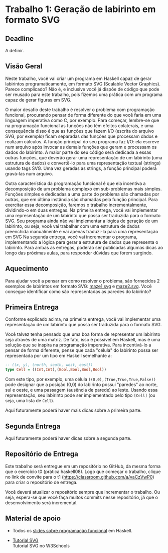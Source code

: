 # Trabalho 1: Geração de labirinto em formato SVG

## Deadline

A definir.

## Visão Geral

Neste trabalho, você vai criar um programa em Haskell capaz de gerar labirintos programaticamente, em formato SVG (Scalable Vector Graphics). Parece complicado? Não é, e inclusive você já dispõe de código que pode ser reusado para este trabalho, pois fizemos uma prática com um programa capaz de gerar figuras em SVG.

O maior desafio deste trabalho é resolver o problema com programação funcional, procurando pensar de forma diferente do que você faria em uma linguagem imperativa como C, por exemplo. Para começar, lembre-se que na programação funcional as funções não têm efeitos colaterais, e uma consequência disso é que as funções que fazem I/O (escrita do arquivo SVG, por exemplo) ficam separadas das funções que processam dados e realizam cálculos. A função principal do seu programa faz I/O: ela escreve num arquivo após invocar as demais funções que geram e processam os dados do labirinto. A maior parte do seu código será dedicada a essas outras funções, que deverão gerar uma representação de um labirinto (uma estrutura de dados) e convertê-lo para uma representação textual (strings) usando tags SVG. Uma vez geradas as strings, a função principal poderá gravá-las num arquivo.

Outra característica da programação funcional é que ela incentiva a decomposição de um problema complexo em sub-problemas mais simples. Funções simples e dedicadas a uma parte do problema são chamadas por outras, que em última instância são chamadas pela função principal. Para exercitar essa decomposição, faremos o trabalho incrementalmente, dividindo-o em duas entregas. Na primeira entrega, você vai implementar uma representação de um labirinto que possa ser traduzida para o formato SVG. Seu programa ainda não vai implementar a lógica de geração de um labirinto, ou seja, você vai trabalhar com uma estrutura de dados preenchida manualmente e vai apenas traduzi-la para uma representação em SVG  Na segunda entrega, você vai incrementar o programa, implementando a lógica para gerar a estrutura de dados que representa o labirinto. Para ambas as entregas, poderão ser publicadas algumas dicas ao longo das próximas aulas, para responder dúvidas que forem surgindo.

## Aquecimento

Para ajudar você a pensar em como resolver o problema, são fornecidos 2 exemplos de labirintos em formato SVG: [maze1.svg](maze1.svg) e [maze2.svg](maze2.svg). Você consegue identificar como são representadas as paredes do labirinto?


## Primeira Entrega

Conforme explicado acima, na primeira entrega, você vai implementar uma representação de um labirinto que possa ser traduzida para o formato SVG.

Você talvez tenha pensado que uma boa forma de representar um labirinto seja através de uma matriz. De fato, isso é possível em Haskell, mas é uma solução que se inspira na programação imperativa. Para incentivá-lo a pensar de forma diferente, pense que cada "célula" do labirinto possa ser representada por um tipo em Haskell semelhante a:

```haskell
-- ((x, y), (north, south, west, east))
type Cell = ((Int,Int),(Bool,Bool,Bool,Bool))
```

Com este tipo, por exemplo, uma célula ``((0,0),(True,True,True,False))`` pode designar que a posição (0,0) do labirinto possui "paredes" ao norte, sul e oeste, e uma passagem (ausência de parede) ao leste. Usando essa representação, seu labirinto pode ser implementado pelo tipo ``[Cell]`` (ou seja, uma lista de ``Cell``).



Aqui futuramente poderá haver mais dicas sobre a primeira parte.

## Segunda Entrega

Aqui futuramente poderá haver dicas sobre a segunda parte.



## Repositório de Entrega

Este trabalho será entregue em um repositório no GitHub, da mesma forma que o exercício t0 (prática haskell08). Logo que começar o trabalho, clique no link de convite para o t1 (https://classroom.github.com/a/vaCzVwP0) para criar o repositório de entrega.

Você deverá atualizar o repositório sempre que incrementar o trabalho. Ou seja, espera-se que você faça muitos commits nesse repositório, já que o desenvolvimento será incremental.




## Material de apoio

- Todos os [slides sobre programação funcional](../../slides) em Haskell.

- [Tutorial SVG](https://www.w3schools.com/graphics/svg_intro.asp)  
  Tutorial SVG no W3Schools


